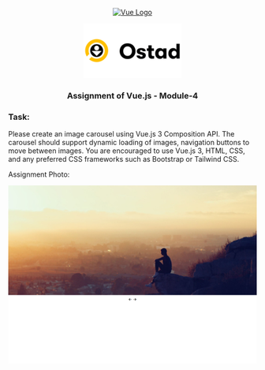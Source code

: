 <p align="center"><a href="https://vuejs.org/" target="_blank"><img src="https://upload.wikimedia.org/wikipedia/commons/thumb/9/95/Vue.js_Logo_2.svg/1200px-Vue.js_Logo_2.svg.png" width="200" alt="Vue Logo"></a></p>
<p align="center"><a href="https://ostad.app/" target="_blank"><img src="https://github.com/alamin-php/ostad-assingment/blob/master/module-14/public/assets/ostad-app-logo-vector.png?raw=true" width="200" alt="Ostad Logo"></a></p>
<h3 align="center">Assignment of Vue.js - Module-4</h3>

### Task:
Please create an image carousel using Vue.js 3 Composition API. The carousel should support dynamic loading of images, navigation buttons to move between images. You are encouraged to use Vue.js 3, HTML, CSS, and any preferred CSS frameworks such as Bootstrap or Tailwind CSS. 

Assignment Photo:

![Module-4](https://github.com/alamin-php/ostad-vue-assignments-/blob/master/Module-4/src/assets/images/full-project.png?raw=true)
